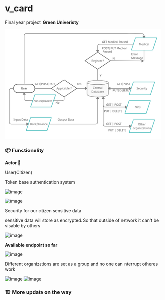 # v_card
Final year project. **Green Univeristy**

![image](https://github.com/siumhossain/v_card/blob/master/Untitled%20Workspace.png)

### 📦 Functionality
**Actor 🧒**

User(Citizen)

Token base authentication system

![image](https://user-images.githubusercontent.com/56468488/136243121-9e9de029-f9ee-4aca-ad8f-860d613380cd.png)

![image](https://user-images.githubusercontent.com/56468488/136243149-75ae153d-e18a-49a5-9534-955f8041ad2a.png)

Security for our citizen sensitive data

sensitive data will store as encrypted. So that outside of network it can't be visable by others 

![image](https://user-images.githubusercontent.com/56468488/136254384-10be2087-17b0-4302-ab23-29ad992b53e2.png)

**Available endpoint so far**

![image](https://user-images.githubusercontent.com/56468488/136254755-a9338155-bd9e-46ee-bf28-686dd4d452b6.png)

Different organizations are set as a group and no one can interrupt otheres work

![image](https://user-images.githubusercontent.com/56468488/136257471-8cfe807c-15c1-40ca-ba4c-fdbe36ebf96b.png)
![image](https://user-images.githubusercontent.com/56468488/136257603-a6f3b63b-6a00-4ab5-b188-890d8f29d15b.png)

### 🏗 More update on the way
